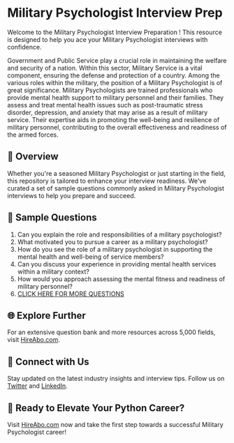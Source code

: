 # Military Psychologist Interview Prep

Welcome to the Military Psychologist Interview Preparation ! This resource is designed to help you ace your Military Psychologist interviews with confidence.

Government and Public Service play a crucial role in maintaining the welfare and security of a nation. Within this sector, Military Service is a vital component, ensuring the defense and protection of a country. Among the various roles within the military, the position of a Military Psychologist is of great significance. Military Psychologists are trained professionals who provide mental health support to military personnel and their families. They assess and treat mental health issues such as post-traumatic stress disorder, depression, and anxiety that may arise as a result of military service. Their expertise aids in promoting the well-being and resilience of military personnel, contributing to the overall effectiveness and readiness of the armed forces.

## 🚀 Overview

Whether you're a seasoned Military Psychologist or just starting in the field, this repository is tailored to enhance your interview readiness. We've curated a set of sample questions commonly asked in Military Psychologist interviews to help you prepare and succeed.

## 📝 Sample Questions

1. Can you explain the role and responsibilities of a military psychologist?
2. What motivated you to pursue a career as a military psychologist?
3. How do you see the role of a military psychologist in supporting the mental health and well-being of service members?
4. Can you discuss your experience in providing mental health services within a military context?
5. How would you approach assessing the mental fitness and readiness of military personnel?
6. [CLICK HERE FOR MORE QUESTIONS](https://hireabo.com/job/17_3_16/Military%20Psychologist)

## 🌐 Explore Further

For an extensive question bank and more resources across 5,000 fields, visit [HireAbo.com](https://www.hireabo.com).

## 📱 Connect with Us

Stay updated on the latest industry insights and interview tips. Follow us on [Twitter](https://twitter.com/hireabo) and [LinkedIn](https://www.linkedin.com/in/hire-abo-3609972a8/).

## 🚀 Ready to Elevate Your Python Career?

Visit [HireAbo.com](https://www.hireabo.com) now and take the first step towards a successful Military Psychologist career!